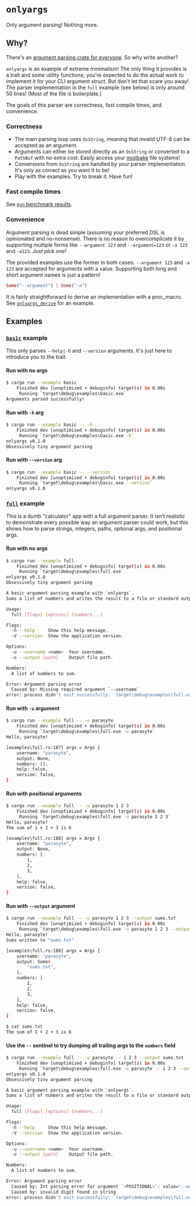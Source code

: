 # `onlyargs`

Only argument parsing! Nothing more.

## Why?

There's an [argument parsing crate for everyone](https://github.com/rosetta-rs/argparse-rosetta-rs). So why write another?

`onlyargs` is an example of extreme minimalism! The only thing it provides is a trait and some utility functions; you're expected to do the actual work to implement it for your CLI argument struct. But don't let that scare you away! The parser implementation in the `full` example (see below) is only around 50 lines! (Most of the file is boilerplate.)

The goals of this parser are correctness, fast compile times, and convenience.

### Correctness

- The main parsing loop uses `OsString`, meaning that invalid UTF-8 can be accepted as an argument.
- Arguments can either be stored directly as an `OsString` or converted to a `PathBuf` with no extra cost. Easily access your [mojibake](https://en.wikipedia.org/wiki/Mojibake) file systems!
- Conversions from `OsString` are handled by your parser implementation. It's only as correct as you want it to be!
- Play with the examples. Try to break it. Have fun!

### Fast compile times

See [`myn` benchmark results](https://github.com/parasyte/myn/blob/main/benchmarks.md).

### Convenience

Argument parsing is dead simple (assuming your preferred DSL is opinionated and no-nonsense). There is no reason to overcomplicate it by supporting multiple forms like `--argument 123` and `--argument=123` or `-a 123` and `-a123`. _Just pick one!_

The provided examples use the former in both cases: `--argument 123` and `-a 123` are accepted for arguments with a value. Supporting both long and short argument names is just a pattern!

```rust
Some("--argument") | Some("-a")
```

It is fairly straightforward to derive an implementation with a proc_macro. See [`onlyargs_derive`](./onlyargs_derive) for an example.

## Examples

### [`basic`](./examples/basic.rs) example

This only parses `--help|-h` and `--version` arguments. It's just here to introduce you to the trait.

#### Run with no args

```bash
$ cargo run --example basic
    Finished dev [unoptimized + debuginfo] target(s) in 0.00s
     Running `target\debug\examples\basic.exe`
Arguments parsed successfully!
```

#### Run with `-h` arg

```bash
$ cargo run --example basic -- -h
    Finished dev [unoptimized + debuginfo] target(s) in 0.00s
     Running `target\debug\examples\basic.exe -h`
onlyargs v0.1.0
Obsessively tiny argument parsing
```

#### Run with `--version` arg

```bash
$ cargo run --example basic -- --version
    Finished dev [unoptimized + debuginfo] target(s) in 0.00s
     Running `target\debug\examples\basic.exe --version`
onlyargs v0.1.0
```


### [`full`](./examples/full.rs) example

This is a dumb "calculator" app with a full argument parser. It isn't realistic to demonstrate every possible way an argument parser could work, but this shows how to parse strings, integers, paths, optional args, and positional args.

#### Run with no args

```bash
$ cargo run --example full
    Finished dev [unoptimized + debuginfo] target(s) in 0.00s
     Running `target\debug\examples\full.exe`
onlyargs v0.1.0
Obsessively tiny argument parsing

A basic argument parsing example with `onlyargs`.
Sums a list of numbers and writes the result to a file or standard output.

Usage:
  full [flags] [options] [numbers...]

Flags:
  -h --help     Show this help message.
  -V --version  Show the application version.

Options:
  -u --username <name>  Your username.
  -o --output [path]    Output file path.

Numbers:
  A list of numbers to sum.

Error: Argument parsing error
  Caused by: Missing required argument `--username`
error: process didn't exit successfully: `target\debug\examples\full.exe` (exit code: 1)
```

#### Run with `-u` argument

```bash
$ cargo run --example full -- -u parasyte
    Finished dev [unoptimized + debuginfo] target(s) in 0.00s
     Running `target\debug\examples\full.exe -u parasyte`
Hello, parasyte!

[examples\full.rs:187] args = Args {
    username: "parasyte",
    output: None,
    numbers: [],
    help: false,
    version: false,
}
```

#### Run with positional arguments

```bash
$ cargo run --example full -- -u parasyte 1 2 3
    Finished dev [unoptimized + debuginfo] target(s) in 0.00s
     Running `target\debug\examples\full.exe -u parasyte 1 2 3`
Hello, parasyte!
The sum of 1 + 2 + 3 is 6

[examples\full.rs:188] args = Args {
    username: "parasyte",
    output: None,
    numbers: [
        1,
        2,
        3,
    ],
    help: false,
    version: false,
}
```

#### Run with `--output` argument

```bash
$ cargo run --example full -- -u parasyte 1 2 3 --output sums.txt
    Finished dev [unoptimized + debuginfo] target(s) in 0.00s
     Running `target\debug\examples\full.exe -u parasyte 1 2 3 --output sums.txt`
Hello, parasyte!
Sums written to "sums.txt"

[examples\full.rs:188] args = Args {
    username: "parasyte",
    output: Some(
        "sums.txt",
    ),
    numbers: [
        1,
        2,
        3,
    ],
    help: false,
    version: false,
}

$ cat sums.txt
The sum of 1 + 2 + 3 is 6
```

#### Use the `--` sentinel to try dumping all trailing args to the `numbers` field

```bash
$ cargo run --example full -- -u parasyte -- 1 2 3 --output sums.txt
    Finished dev [unoptimized + debuginfo] target(s) in 0.00s
     Running `target\debug\examples\full.exe -u parasyte -- 1 2 3 --output sums.txt`
onlyargs v0.1.0
Obsessively tiny argument parsing

A basic argument parsing example with `onlyargs`.
Sums a list of numbers and writes the result to a file or standard output.

Usage:
  full [flags] [options] [numbers...]

Flags:
  -h --help     Show this help message.
  -V --version  Show the application version.

Options:
  -u --username <name>  Your username.
  -o --output [path]    Output file path.

Numbers:
  A list of numbers to sum.

Error: Argument parsing error
  Caused by: Int parsing error for argument `<POSITIONAL>`: value="--output"
  Caused by: invalid digit found in string
error: process didn't exit successfully: `target\debug\examples\full.exe -u parasyte -- 1 2 3 --output sums.txt` (exit code: 1)
```
